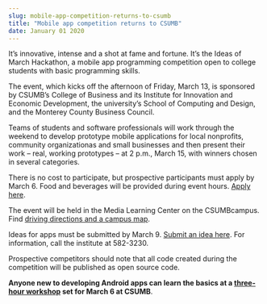 ```yaml
---
slug: mobile-app-competition-returns-to-csumb
title: "Mobile app competition returns to CSUMB"
date: January 01 2020
---
```


<p>It’s innovative, intense and a shot at fame and fortune. It’s the Ideas of March Hackathon, a mobile app programming competition open to college students with basic programming skills.

</p><p>The event, which kicks off  the afternoon of Friday, March 13, is sponsored by CSUMB’s College of Business and its Institute for Innovation and Economic Development, the university’s School of Computing and Design, and the Monterey County Business Council.
</p><p>Teams of students and software professionals will work through the weekend to develop prototype mobile applications for local nonprofits, community organizationas and small businesses and then present their work – real, working prototypes – at 2 p.m., March 15, with winners chosen in several categories.
</p><p>There is no cost to participate, but prospective participants must apply by March 6. Food and beverages will be provided during event hours. <a href="https://sites.google.com/a/csumb.edu/ideasofmarch/home/student&#45;information">Apply here</a>.
</p><p>The event will be held in the Media Learning Center on the CSUMBcampus. Find <a href="https://csumb.edu/maps">driving directions and a campus map</a>.
</p><p>Ideas for apps must be submitted by March 9. <a href="https://sites.google.com/a/csumb.edu/ideasofmarch/home/pitch&#45;an&#45;app">Submit an idea here</a>. For information, call the institute at 582&#45;3230.
</p><p>Prospective competitors should note that all code created during the competition will be published as open source code.
</p><p><strong>Anyone new to developing Android apps can learn the basics at a <a href="https://sites.google.com/a/csumb.edu/ideasofmarch/home/android&#45;app&#45;bootcamp">three&#45;hour workshop</a> set for March 6 at CSUMB</strong>.
</p>
